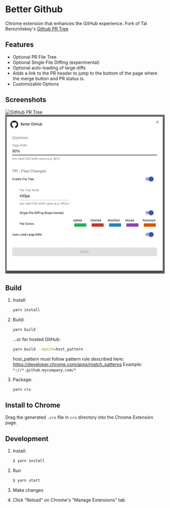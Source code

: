 # Better Github

Chrome extension that enhances the GitHub experience. Fork of Tal Bereznitskey's [Github PR Tree](https://github.com/berzniz/github_pr_tree)

## Features

- Optional PR File Tree
- Optional Single File Diffing (experimental)
- Optional auto-loading of large diffs
- Adds a link to the PR header to jump to the bottom of the page where the merge button and PR status is.
- Customizable Options

## Screenshots

![GitHub PR Tree](assets/screenshot.png "GitHub Pull Request")
![Options](assets/screenshot_options.png "Options")

## Build

1. Install:
	```bash
	yarn install
	```

2. Build:
	```bash
	yarn build
	```
	
	...or for hosted GitHub:
	
	```bash
	yarn build --match=host_pattern
	```
	
	host_pattern must follow pattern rule described here: https://developer.chrome.com/apps/match_patterns
	Example: `*://*.github.mycompany.com/*`
	
3. Package: 
	```bash
	yarn crx
	```


## Install to Chrome
Drag the generated `.crx` file in `crx` directory into the Chrome Extension page.

## Development

1. Install:
    ```bash
    $ yarn install
    ```

2. Run
    ```bash
    $ yarn start
    ```

3. Make changes

4. Click "Reload" on Chrome's "Manage Extensions" tab
